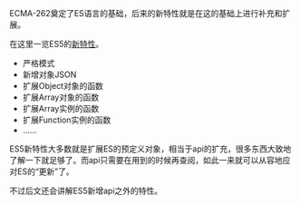 ECMA-262奠定了ES语言的基础，后来的新特性就是在这的基础上进行补充和扩展。

在这里一览ES5的[新特性](http://www.tuicool.com/articles/vMv6b2z)。

* 严格模式
* 新增对象JSON
* 扩展Object对象的函数
* 扩展Array对象的函数
* 扩展Array实例的函数
* 扩展Function实例的函数
* ……

ES5新特性大多数就是扩展ES的预定义对象，相当于api的扩充，很多东西大致地了解一下就足够了。而api只需要在用到的时候再查阅，如此一来就可以从容地应对ES的“更新”了。

不过后文还会讲解ES5新增api之外的特性。
